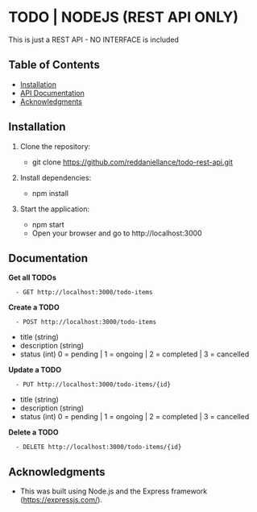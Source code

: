 # TODO | NODEJS (REST API ONLY)

This is just a REST API - NO INTERFACE is included

## Table of Contents

- [Installation](#installation)
- [API Documentation](#documentation)
- [Acknowledgments](#acknowledgments)

## Installation

1. Clone the repository:

    - git clone https://github.com/reddaniellance/todo-rest-api.git

2. Install dependencies:

    - npm install

3. Start the application:
    - npm start
    - Open your browser and go to http://localhost:3000

## Documentation

<b> Get all TODOs </b>

      - GET http://localhost:3000/todo-items

<b> Create a TODO </b>

      - POST http://localhost:3000/todo-items
   - title (string)
   - description (string)
   - status (int) 0 = pending | 1 = ongoing | 2 = completed | 3 = cancelled 


<b> Update a TODO </b>

      - PUT http://localhost:3000/todo-items/{id}
   - title (string)
   - description (string)
   - status (int) 0 = pending | 1 = ongoing | 2 = completed | 3 = cancelled


<b> Delete a TODO </b>

      - DELETE http://localhost:3000/todo-items/{id}


## Acknowledgments

- This was built using Node.js and the Express framework (https://expressjs.com/).
